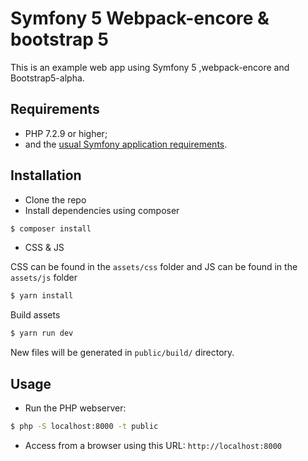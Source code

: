 Symfony 5 Webpack-encore & bootstrap 5
====================================

This is an example web app using Symfony 5 ,webpack-encore and Bootstrap5-alpha.

Requirements
------------

  * PHP 7.2.9 or higher;
  * and the [usual Symfony application requirements][1].

Installation
------------
- Clone the repo
- Install dependencies using composer


```bash
$ composer install
```
- CSS & JS 

CSS can be found in the `assets/css` folder and JS can be found in the `assets/js` folder

```bash
$ yarn install
```

Build assets

```bash
$ yarn run dev
```

New files will be generated in `public/build/` directory.

Usage
-----
- Run the PHP webserver:


```bash
$ php -S localhost:8000 -t public
```
- Access from a browser using this URL: `http://localhost:8000`


[1]: https://symfony.com/doc/current/reference/requirements.html
